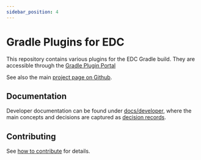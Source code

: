 ```yaml
---
sidebar_position: 4
---
```

# Gradle Plugins for EDC

This repository contains various plugins for the EDC Gradle build. They are accessible through the [Gradle Plugin Portal](https://plugins.gradle.org/)

See also the main [project page on Github](https://github.com/eclipse-dataspaceconnector/DataSpaceConnector).

## Documentation

Developer documentation can be found under [docs/developer](docs/developer/), where the main concepts and decisions are captured as [decision records](docs/developer/decision-records/).

## Contributing

See [how to contribute](https://github.com/eclipse-dataspaceconnector/DataSpaceConnector/blob/main/CONTRIBUTING.md) for details.